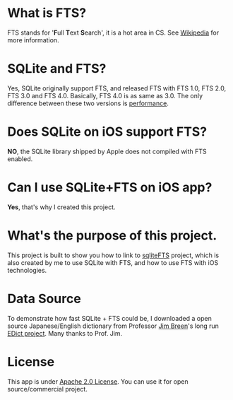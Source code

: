# What is FTS?
FTS stands for '**F**ull **T**ext **S**earch', it is a hot area in CS. See [Wikipedia](http://en.wikipedia.org/wiki/Full_text_search) for more information.

# SQLite and FTS?
Yes, SQLite originally support FTS, and released FTS with FTS 1.0, FTS 2.0, FTS 3.0 and FTS 4.0. Basically, FTS 4.0 is as same as 3.0. The only difference between these two versions is [performance](http://www.sqlite.org/fts3.html#section_1).

# Does SQLite on iOS support FTS?
**NO**, the SQLite library shipped by Apple does not compiled with FTS enabled.

# Can I use SQLite+FTS on iOS app?
**Yes**, that's why I created this project.

# What's the purpose of this project.
This project is built to show you how to link to [sqliteFTS](https://github.com/TonnyXu/sqliteFTS) project, which is also created by me to use SQLite with FTS, and how to use FTS with iOS technologies.

# Data Source
To demonstrate how fast SQLite + FTS could be, I downloaded a open source Japanese/English dictionary from Professor [Jim Breen](http://www.csse.monash.edu.au/~jwb)'s long run [EDict project](http://www.csse.monash.edu.au/~jwb/edict.html). Many thanks to Prof. Jim.

# License
This app is under [Apache 2.0 License](http://www.apache.org/licenses/LICENSE-2.0.html). You can use it for open source/commercial project.
